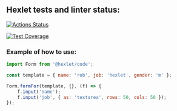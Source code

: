 ## Hexlet tests and linter status:
[![Actions Status](https://github.com/bazzzooQa/typescript-project-81/actions/workflows/hexlet-check.yml/badge.svg)](https://github.com/bazzzooQa/typescript-project-81/actions)

[![Test Coverage](https://api.codeclimate.com/v1/badges/95c179f668cb78b3a9b3/test_coverage)](https://codeclimate.com/github/bazzzooQa/typescript-project-81/test_coverage)

### Example of how to use:
```javascript
import Form from '@hexlet/code';

const template = { name: 'rob', job: 'hexlet', gender: 'm' };

Form.formFor(template, {}, (f) => {
    f.input('name');
    f.input('job', { as: 'textarea', rows: 50, cols: 50 });
});
```
